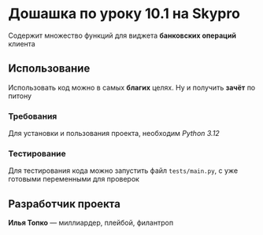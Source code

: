 # Дошашка по уроку 10.1 на Skypro
Содержит множество функций для виджета **банковских операций** клиента

## Использование
Использовать код можно в самых **благих** целях. Ну и получить **зачёт** по питону

### Требования
Для установки и пользования проекта, необходим _Python 3.12_

### Тестирование
Для тестирования кода можно запустить файл `tests/main.py`, с уже готовыми переменными для проверок

## Разработчик проекта
**Илья Топко** — миллиардер, плейбой, филантроп
